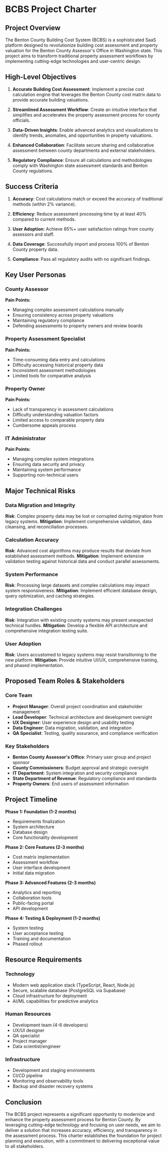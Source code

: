 # BCBS Project Charter

## Project Overview

The Benton County Building Cost System (BCBS) is a sophisticated SaaS platform designed to revolutionize building cost assessment and property valuation for the Benton County Assessor's Office in Washington state. This project aims to transform traditional property assessment workflows by implementing cutting-edge technologies and user-centric design.

## High-Level Objectives

1. **Accurate Building Cost Assessment**: Implement a precise cost calculation engine that leverages the Benton County cost matrix data to provide accurate building valuations.

2. **Streamlined Assessment Workflow**: Create an intuitive interface that simplifies and accelerates the property assessment process for county officials.

3. **Data-Driven Insights**: Enable advanced analytics and visualizations to identify trends, anomalies, and opportunities in property valuations.

4. **Enhanced Collaboration**: Facilitate secure sharing and collaborative assessment between county departments and external stakeholders.

5. **Regulatory Compliance**: Ensure all calculations and methodologies comply with Washington state assessment standards and Benton County regulations.

## Success Criteria

1. **Accuracy**: Cost calculations match or exceed the accuracy of traditional methods (within 2% variance).

2. **Efficiency**: Reduce assessment processing time by at least 40% compared to current methods.

3. **User Adoption**: Achieve 85%+ user satisfaction ratings from county assessors and staff.

4. **Data Coverage**: Successfully import and process 100% of Benton County property data.

5. **Compliance**: Pass all regulatory audits with no significant findings.

## Key User Personas

### County Assessor
**Pain Points:**
- Managing complex assessment calculations manually
- Ensuring consistency across property valuations
- Maintaining regulatory compliance
- Defending assessments to property owners and review boards

### Property Assessment Specialist
**Pain Points:**
- Time-consuming data entry and calculations
- Difficulty accessing historical property data
- Inconsistent assessment methodologies
- Limited tools for comparative analysis

### Property Owner
**Pain Points:**
- Lack of transparency in assessment calculations
- Difficulty understanding valuation factors
- Limited access to comparable property data
- Cumbersome appeals process

### IT Administrator
**Pain Points:**
- Managing complex system integrations
- Ensuring data security and privacy
- Maintaining system performance
- Supporting non-technical users

## Major Technical Risks

### Data Migration and Integrity
**Risk**: Complex property data may be lost or corrupted during migration from legacy systems.
**Mitigation**: Implement comprehensive validation, data cleansing, and reconciliation processes.

### Calculation Accuracy
**Risk**: Advanced cost algorithms may produce results that deviate from established assessment methods.
**Mitigation**: Implement extensive validation testing against historical data and conduct parallel assessments.

### System Performance
**Risk**: Processing large datasets and complex calculations may impact system responsiveness.
**Mitigation**: Implement efficient database design, query optimization, and caching strategies.

### Integration Challenges
**Risk**: Integration with existing county systems may present unexpected technical hurdles.
**Mitigation**: Develop a flexible API architecture and comprehensive integration testing suite.

### User Adoption
**Risk**: Users accustomed to legacy systems may resist transitioning to the new platform.
**Mitigation**: Provide intuitive UI/UX, comprehensive training, and phased implementation.

## Proposed Team Roles & Stakeholders

### Core Team
- **Project Manager**: Overall project coordination and stakeholder management
- **Lead Developer**: Technical architecture and development oversight
- **UX Designer**: User experience design and usability testing
- **Data Engineer**: Data migration, validation, and integration
- **QA Specialist**: Testing, quality assurance, and compliance verification

### Key Stakeholders
- **Benton County Assessor's Office**: Primary user group and project sponsor
- **County Commissioners**: Budget approval and strategic oversight
- **IT Department**: System integration and security compliance
- **State Department of Revenue**: Regulatory compliance and standards
- **Property Owners**: End users of assessment information

## Project Timeline

**Phase 1: Foundation (1-2 months)**
- Requirements finalization
- System architecture
- Database design
- Core functionality development

**Phase 2: Core Features (2-3 months)**
- Cost matrix implementation
- Assessment workflow
- User interface development
- Initial data migration

**Phase 3: Advanced Features (2-3 months)**
- Analytics and reporting
- Collaboration tools
- Public-facing portal
- API development

**Phase 4: Testing & Deployment (1-2 months)**
- System testing
- User acceptance testing
- Training and documentation
- Phased rollout

## Resource Requirements

### Technology
- Modern web application stack (TypeScript, React, Node.js)
- Secure, scalable database (PostgreSQL via Supabase)
- Cloud infrastructure for deployment
- AI/ML capabilities for predictive analytics

### Human Resources
- Development team (4-6 developers)
- UX/UI designer
- QA specialist
- Project manager
- Data scientist/engineer

### Infrastructure
- Development and staging environments
- CI/CD pipeline
- Monitoring and observability tools
- Backup and disaster recovery systems

## Conclusion

The BCBS project represents a significant opportunity to modernize and enhance the property assessment process for Benton County. By leveraging cutting-edge technology and focusing on user needs, we aim to deliver a solution that increases accuracy, efficiency, and transparency in the assessment process. This charter establishes the foundation for project planning and execution, with a commitment to delivering exceptional value to all stakeholders.